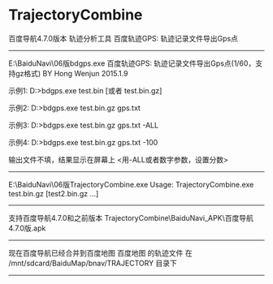 # TrajectoryCombine
百度导航4.7.0版本 轨迹分析工具  百度轨迹GPS: 轨迹记录文件导出Gps点

***
E:\BaiduNavi\06版bdgps.exe
百度轨迹GPS: 轨迹记录文件导出Gps点(1/60，支持gz格式) BY Hong Wenjun 2015.1.9

示例1: D:\>bdgps.exe  test.bin [或者 test.bin.gz]

示例2: D:\>bdgps.exe  test.bin.gz  gps.txt

示例3: D:\>bdgps.exe  test.bin.gz  gps.txt  -ALL

示例4: D:\>bdgps.exe  test.bin.gz  gps.txt  -100


输出文件不填，结果显示在屏幕上  <用-ALL或者数字参数，设置分数>
***
E:\BaiduNavi\06版TrajectoryCombine.exe
Usage: TrajectoryCombine.exe  test.bin.gz  [test2.bin.gz ...]
***
支持百度导航4.7.0和之前版本
TrajectoryCombine\BaiduNavi_APK\百度导航4.7.0版.apk

***
现在百度导航已经合并到百度地图
百度地图 的轨迹文件 在 /mnt/sdcard/BaiduMap/bnav/TRAJECTORY 目录下
***

